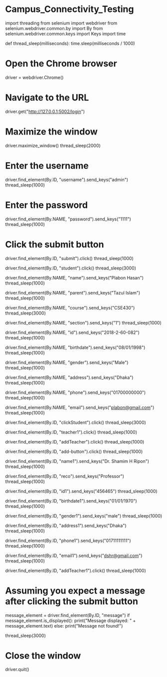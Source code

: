 ﻿# Campus_Connectivity_Testing
import threading
from selenium import webdriver
from selenium.webdriver.common.by import By
from selenium.webdriver.common.keys import Keys
import time

def thread_sleep(milliseconds):
    time.sleep(milliseconds / 1000)

# Open the Chrome browser
driver = webdriver.Chrome()

# Navigate to the URL
driver.get("http://127.0.0.1:5002/login")

# Maximize the window
driver.maximize_window()
thread_sleep(2000)

# Enter the username
driver.find_element(By.ID, "username").send_keys("admin")
thread_sleep(1000)

# Enter the password
driver.find_element(By.NAME, "password").send_keys("1111")
thread_sleep(1000)

# Click the submit button
driver.find_element(By.ID, "submit").click()
thread_sleep(1000)

driver.find_element(By.ID, "student").click()
thread_sleep(3000)

driver.find_element(By.NAME, "name").send_keys("Plabon Hasan")
thread_sleep(1000)

driver.find_element(By.NAME, "parent").send_keys("Tazul Islam")
thread_sleep(1000)

driver.find_element(By.NAME, "course").send_keys("CSE430")
thread_sleep(3000)

driver.find_element(By.NAME, "section").send_keys("1")
thread_sleep(1000)

driver.find_element(By.NAME, "id").send_keys("2018-2-60-082")
thread_sleep(1000)

driver.find_element(By.NAME, "birthdate").send_keys("08/01/1998")
thread_sleep(1000)

driver.find_element(By.NAME, "gender").send_keys("Male")
thread_sleep(1000)

driver.find_element(By.NAME, "address").send_keys("Dhaka")
thread_sleep(1000)

driver.find_element(By.NAME, "phone").send_keys("01700000000")
thread_sleep(1000)

driver.find_element(By.NAME, "email").send_keys("plabon@gmail.com")
thread_sleep(1000)

driver.find_element(By.ID, "clickStudent").click()
thread_sleep(3000)

driver.find_element(By.ID, "teacher1").click()
thread_sleep(1000)

driver.find_element(By.ID, "addTeacher").click()
thread_sleep(1000)

driver.find_element(By.ID, "add-button").click()
thread_sleep(1000)

driver.find_element(By.ID, "name1").send_keys("Dr. Shamim H Ripon")
thread_sleep(1000)

driver.find_element(By.ID, "reco").send_keys("Professor")
thread_sleep(1000)

driver.find_element(By.ID, "id1").send_keys("456465")
thread_sleep(1000)

driver.find_element(By.ID, "birthdate1").send_keys("01/01/1970")
thread_sleep(1000)

driver.find_element(By.ID, "gender1").send_keys("male")
thread_sleep(1000)

driver.find_element(By.ID, "address1").send_keys("Dhaka")
thread_sleep(1000)

driver.find_element(By.ID, "phone1").send_keys("01711111111")
thread_sleep(1000)

driver.find_element(By.ID, "email1").send_keys("dshr@gmail.com")
thread_sleep(1000)

driver.find_element(By.ID, "addTeacher1").click()
thread_sleep(1000)



# Assuming you expect a message after clicking the submit button
message_element = driver.find_element(By.ID, "message")
if message_element.is_displayed():
    print("Message displayed: " + message_element.text)
else:
    print("Message not found!")

thread_sleep(3000)




# Close the window
driver.quit()
